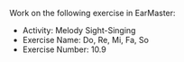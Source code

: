 Work on the following exercise in EarMaster:
- Activity: Melody Sight-Singing
- Exercise Name: Do, Re, Mi, Fa, So
- Exercise Number: 10.9
